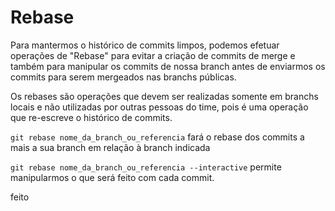 # Rebase

Para mantermos o histórico de commits limpos, podemos efetuar operações de "Rebase" para evitar a criação de commits de merge e também para manipular os commits de nossa branch antes de enviarmos os commits para serem mergeados nas branchs públicas.

Os rebases são operações que devem ser realizadas somente em branchs locais e não utilizadas por outras pessoas do time, pois é uma operação que re-escreve o histórico de commits.

`git rebase nome_da_branch_ou_referencia` fará o rebase dos commits a mais a sua branch em relação à branch indicada

`git rebase nome_da_branch_ou_referencia --interactive` permite manipularmos o que será feito com cada commit.

feito
